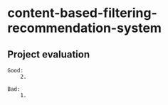 # content-based-filtering-recommendation-system

## Project evaluation
    Good:
        2. 
        
    Bad:
        1. 
